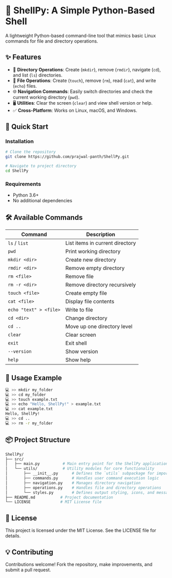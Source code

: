 # 🐚 ShellPy: A Simple Python-Based Shell

A lightweight Python-based command-line tool that mimics basic Linux commands for file and directory operations.

## ✨ Features  

- 📂 **Directory Operations**: Create (`mkdir`), remove (`rmdir`), navigate (`cd`), and list (`ls`) directories.  
- 📄 **File Operations**: Create (`touch`), remove (`rm`), read (`cat`), and write (`echo`) files.  
- 🌐 **Navigation Commands**: Easily switch directories and check the current working directory (`pwd`).  
- 🖥️ **Utilities**: Clear the screen (`clear`) and view shell version or help.  
- ✅ **Cross-Platform**: Works on Linux, macOS, and Windows.  

## 🚀 Quick Start

### Installation

```bash
# Clone the repository
git clone https://github.com/prajwal-panth/ShellPy.git

# Navigate to project directory
cd ShellPy
```

### Requirements

* Python 3.6+
* No additional dependencies

## 🛠️ Available Commands

| Command | Description |
|---------|-------------|
| `ls` / `list` | List items in current directory |
| `pwd` | Print working directory |
| `mkdir <dir>` | Create new directory |
| `rmdir <dir>` | Remove empty directory |
| `rm <file>` | Remove file |
| `rm -r <dir>` | Remove directory recursively |
| `touch <file>` | Create empty file |
| `cat <file>` | Display file contents |
| `echo "text" > <file>` | Write to file |
| `cd <dir>` | Change directory |
| `cd ..` | Move up one directory level | 
| `clear` | Clear screen |
| `exit` | Exit shell |
| `--version` | Show version |
| `help` | Show help |

## 📖 Usage Example

```bash
💻 >> mkdir my_folder
💻 >> cd my_folder
💻 >> touch example.txt
💻 >> echo "Hello, ShellPy!" > example.txt
💻 >> cat example.txt
Hello, ShellPy!
💻 >> cd ..
💻 >> rm -r my_folder
```

## 📦 Project Structure
```bash
ShellPy/
├── src/
│   ├── main.py          # Main entry point for the ShellPy application
│   └── utils/           # Utility modules for core functionality
│       ├── __init__.py      # Defines the `utils` subpackage for imports
│       ├── commands.py      # Handles user command execution logic
│       ├── navigation.py    # Manages directory navigation
│       ├── operations.py    # Handles file and directory operations
│       └── styles.py        # Defines output styling, icons, and messages
├── README.md           # Project documentation
└── LICENSE             # MIT License file
```

## 📄 License

This project is licensed under the MIT License. See the LICENSE file for details.

## 💡 Contributing

Contributions welcome! Fork the repository, make improvements, and submit a pull request.